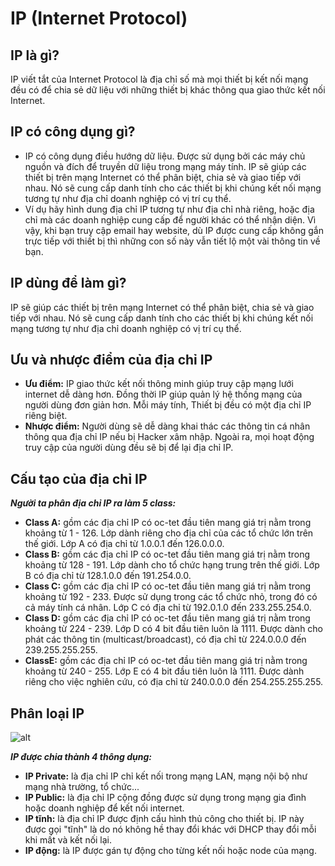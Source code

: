 # IP (Internet Protocol)

## IP là gì?

IP viết tắt của Internet Protocol là địa chỉ số mà mọi thiết bị kết nối mạng đều có để chia sẻ dữ liệu với những thiết bị khác thông qua giao thức kết nối Internet.

## IP có công dụng gì?

- IP có công dụng điều hướng dữ liệu. Được sử dụng bởi các máy chủ nguồn và đích để truyền dữ liệu trong mạng máy tính. IP sẽ giúp các thiết bị trên mạng Internet có thể phân biệt, chia sẻ và giao tiếp với nhau. Nó sẽ cung cấp danh tính cho các thiết bị khi chúng kết nối mạng tương tự như địa chỉ doanh nghiệp có vị trí cụ thể.
- Ví dụ hãy hình dung địa chỉ IP tương tự như địa chỉ nhà riêng, hoặc địa chỉ mà các doanh nghiệp cung cấp để người khác có thể nhận diện. Vì vậy, khi bạn truy cập email hay website, dù IP được cung cấp không gắn trực tiếp với thiết bị thì những con số này vẫn tiết lộ một vài thông tin về bạn.

## IP dùng để làm gì?

IP sẽ giúp các thiết bị trên mạng Internet có thể phân biệt, chia sẻ và giao tiếp với nhau. Nó sẽ cung cấp danh tính cho các thiết bị khi chúng kết nối mạng tương tự như địa chỉ doanh nghiệp có vị trí cụ thể.

## Ưu và nhược điểm của địa chỉ IP

- **Ưu điểm:** IP giao thức kết nối thông minh giúp truy cập mạng lưới internet dễ dàng hơn. Đồng thời IP giúp quản lý hệ thống mạng của người dùng đơn giản hơn. Mỗi máy tính, Thiết bị đều có một địa chỉ IP riêng biệt.
- **Nhược điểm:** Người dùng sẽ dễ dàng khai thác các thông tin cá nhân thông qua địa chỉ IP nếu bị Hacker xâm nhập. Ngoài ra, mọi hoạt động truy cập của người dùng đều sẽ bị để lại địa chỉ IP.

## Cấu tạo của địa chỉ IP

***Người ta phân địa chỉ IP ra làm 5 class:***

- **Class A:** gồm các địa chỉ IP có oc-tet đầu tiên mang giá trị nằm trong khoảng từ 1 - 126. Lớp dành riêng cho địa chỉ của các tổ chức lớn trên thế giới. Lớp A có địa chỉ từ 1.0.0.1 đến 126.0.0.0.
- **Class B:** gồm các địa chỉ IP có oc-tet đầu tiên mang giá trị nằm trong khoảng từ 128 - 191. Lớp dành cho tổ chức hạng trung trên thế giới. Lớp B có địa chỉ từ 128.1.0.0 đến 191.254.0.0.
- **Class C:** gồm các địa chỉ IP có oc-tet đầu tiên mang giá trị nằm trong khoảng từ 192 - 233. Được sử dụng trong các tổ chức nhỏ, trong đó có cả máy tính cá nhân. Lớp C có địa chỉ từ 192.0.1.0 đến 233.255.254.0.
- **Class D:** gồm các địa chỉ IP có oc-tet đầu tiên mang giá trị nằm trong khoảng từ 224 - 239. Lớp D có 4 bit đầu tiên luôn là 1111. Được dành cho phát các thông tin (multicast/broadcast), có địa chỉ từ 224.0.0.0 đến 239.255.255.255.
- **ClassE:** gồm các địa chỉ IP có oc-tet đầu tiên mang giá trị nằm trong khoảng từ 240 - 255. Lớp E có 4 bit đầu tiên luôn là 1111. Được dành riêng cho việc nghiên cứu, có địa chỉ từ 240.0.0.0 đến 254.255.255.255.

## Phân loại IP

![alt](https://wiki.matbao.net/wp-content/uploads/2019/08/ip-la-gi-phan-loai-ip-private.jpg)

***IP được chia thành 4 thông dụng:***

- **IP Private:** là địa chỉ IP chỉ kết nối trong mạng LAN, mạng nội bộ như mạng nhà trường, tổ chức...
- **IP Public:** là địa chỉ IP cộng đồng được sử dụng trong mạng gia đình hoặc doanh nghiệp để kết nối internet.
- **IP tĩnh:** là địa chỉ IP được định cấu hình thủ công cho thiết bị. IP này được gọi "tĩnh" là do nó không hề thay đổi khác với DHCP thay đổi mỗi khi mất và kết nối lại.
- **IP động:** là IP được gán tự động cho từng kết nối hoặc node của mạng.
